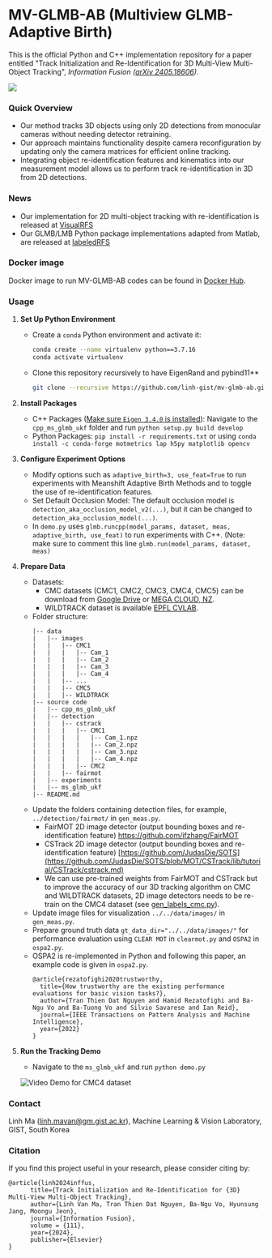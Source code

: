 # MV-GLMB-AB (Multiview GLMB-Adaptive Birth)

This is the official Python and C++ implementation repository for a paper entitled "Track Initialization and Re-Identification for 3D Multi-View Multi-Object Tracking", *Information Fusion ([arXiv 2405.18606](http://arxiv.org/abs/2405.18606))*.


![](assets/overview.png)

### Quick Overview
- Our method tracks 3D objects using only 2D detections from monocular cameras without needing detector retraining.
- Our approach maintains functionality despite camera reconfiguration by updating only the camera matrices for efficient online tracking.
- Integrating object re-identification features and kinematics into our measurement model allows us to perform track re-identification in 3D from 2D detections. 

### News
- Our implementation for 2D multi-object tracking with re-identification is released at [VisualRFS](https://github.com/linh-gist/VisualRFS)
- Our GLMB/LMB Python package implementations adapted from Matlab, are released at [labeledRFS](https://github.com/linh-gist/labeledRFS)


### Docker image
Docker image to run MV-GLMB-AB codes can be found in [Docker Hub](https://hub.docker.com/r/isplcurtin/mv-glmb-ab).

### Usage
1. **Set Up Python Environment**
    - Create a `conda` Python environment and activate it:
        ```sh
        conda create --name virtualenv python==3.7.16
        conda activate virtualenv
        ```
    - Clone this repository recursively to have EigenRand and pybind11**
        ```sh
        git clone --recursive https://github.com/linh-gist/mv-glmb-ab.git
        ```

2. **Install Packages**
    - C++ Packages ([Make sure `Eigen 3.4.0` is installed](cpp_ms_glmb_ukf/README.md)): Navigate to the `cpp_ms_glmb_ukf` folder and run `python setup.py build develop`
    - Python Packages: `pip install -r requirements.txt` or using `conda install -c conda-forge motmetrics lap h5py matplotlib opencv`

3. **Configure Experiment Options**
    - Modify options such as `adaptive_birth=3, use_feat=True` to run experiments with Meanshift Adaptive Birth Methods and to toggle the use of re-identification features.
    - Set Default Occlusion Model: The default occlusion model is `detection_aka_occlusion_model_v2(...)`, but it can be changed to `detection_aka_occlusion_model(...)`.
    - In `demo.py` uses `glmb.runcpp(model_params, dataset, meas, adaptive_birth, use_feat)` to run experiments with C++. (Note: make sure to comment this line `glmb.run(model_params, dataset, meas)` 

4. **Prepare Data**
    - Datasets: 
        - CMC datasets (CMC1, CMC2, CMC3, CMC4, CMC5) can be download from [Google Drive](https://drive.google.com/file/d/1eliDg_DTHqgW10ww7aQWvicAwP3hlVEo/view?usp=sharing) or [MEGA CLOUD, NZ](https://mega.nz/file/LKxAyZiT#wa-aMQmgk9guNkjj1olaPeUf-LgPS5P9iYBmZSLFnp8).
        - WILDTRACK dataset is available  [EPFL CVLAB](https://www.epfl.ch/labs/cvlab/data/data-wildtrack/).
    - Folder structure:
        ```
        |-- data
        |   |-- images
        |   |   |-- CMC1
        |   |   |   |-- Cam_1
        |   |   |   |-- Cam_2
        |   |   |   |-- Cam_3
        |   |   |   |-- Cam_4
        |   |   |-- ...
        |   |   |-- CMC5
        |   |   |-- WILDTRACK
        |-- source code
        |   |-- cpp_ms_glmb_ukf
        |   |-- detection
        |   |   |-- cstrack
        |   |   |   |-- CMC1
        |   |   |   |   |-- Cam_1.npz
        |   |   |   |   |-- Cam_2.npz
        |   |   |   |   |-- Cam_3.npz
        |   |   |   |   |-- Cam_4.npz
        |   |   |   |-- CMC2
        |   |   |-- fairmot
        |   |-- experiments
        |   |-- ms_glmb_ukf
        |-- README.md
        ```
    - Update the folders containing detection files, for example, `../detection/fairmot/` in `gen_meas.py`.
        - FairMOT 2D image detector (output bounding boxes and re-identification feature) https://github.com/ifzhang/FairMOT
        - CSTrack 2D image detector (output bounding boxes and re-identification feature) [https://github.com/JudasDie/SOTS](https://github.com/JudasDie/SOTS/blob/MOT/CSTrack/lib/tutorial/CSTrack/cstrack.md)
        - We can use pre-trained weights from FairMOT and CSTrack but to improve the accuracy of our 3D tracking algorithm on CMC and WILDTRACK datasets, 2D image detectors needs to be re-train on the CMC4 dataset (see [gen_labels_cmc.py](detection/fairmot/cmc/gen_labels_cmc.py)).
    - Update image files for visualization `../../data/images/` in `gen_meas.py`.
    - Prepare ground truth data `gt_data_dir="../../data/images/"` for performance evaluation using `CLEAR MOT` in `clearmot.py` and `OSPA2` in `ospa2.py`.
    - OSPA2 is re-implemented in Python and following this paper, an example code is given in `ospa2.py`.
        ```
        @article{rezatofighi2020trustworthy,
          title={How trustworthy are the existing performance evaluations for basic vision tasks?},
          author={Tran Thien Dat Nguyen and Hamid Rezatofighi and Ba-Ngu Vo and Ba-Tuong Vo and Silvio Savarese and Ian Reid},
          journal={IEEE Transactions on Pattern Analysis and Machine Intelligence},
          year={2022}
        }
        ```

5. **Run the Tracking Demo**
   - Navigate to the `ms_glmb_ukf` and run `python demo.py`
   
   ![Video Demo for CMC4 dataset](assets/cmc4_demo.gif)



### Contact
Linh Ma (linh.mavan@gm.gist.ac.kr), Machine Learning & Vision Laboratory, GIST, South Korea

### Citation
If you find this project useful in your research, please consider citing by:

```
@article{linh2024inffus,
      title={Track Initialization and Re-Identification for {3D} Multi-View Multi-Object Tracking}, 
      author={Linh Van Ma, Tran Thien Dat Nguyen, Ba-Ngu Vo, Hyunsung Jang, Moongu Jeon},
      journal={Information Fusion},
      volume = {111},
      year={2024},
      publisher={Elsevier}
}
```

